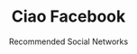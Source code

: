 ---
title: Ciao Facebook
subtitle: Recommended Social Networks

content:
    items: 
        - '@taxonomy.replaces': facebook
    order:
        by: default
        custom:
            - friendica
            - mastodon

hero_classes: hero-tiny title-h1h2
---